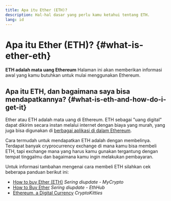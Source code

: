 ```yaml
---
title: Apa itu Ether (ETH)?
description: Hal-hal dasar yang perlu kamu ketahui tentang ETH.
lang: id
---
```


# Apa itu Ether (ETH)? {#what-is-ether-eth}

<div class="featured">

**ETH adalah mata uang Ethereum** Halaman ini akan memberikan informasi awal yang kamu butuhkan untuk mulai menggunakan Ethereum.

</div>

## Apa itu ETH, dan bagaimana saya bisa mendapatkannya? {#what-is-eth-and-how-do-i-get-it}

Ether atau ETH adalah mata uang di Ethereum. ETH sebagai "uang digital" dapat dikirim secara instan melalui internet dengan biaya yang murah, yang juga bisa digunakan di [berbagai aplikasi di dalam Ethereum](/id/dapps/).

Cara termudah untuk mendapatkan ETH adalah dengan membelinya. Terdapat banyak cryprocurrency exchange di mana kamu bisa membeli ETH, tapi exchange mana yang harus kamu gunakan tergantung dengan tempat tinggalmu dan bagaimana kamu ingin melakukan pembayaran.

Untuk informasi tambahan mengenai cara membeli ETH silahkan cek beberapa panduan berikut ini:

- [How to buy Ether (ETH)](https://support.mycrypto.com/how-to/getting-started/how-to-buy-ether-with-usd) _Sering diupdate - MyCrypto_
- [How to Buy Ether](https://docs.ethhub.io/using-ethereum/how-to-buy-ether/) _Sering diupdate - EthHub_
- [Ethereum, a Digital Currency](https://www.cryptokitties.co/faq#ethereum-a-digital-currency) _CryptoKitties_
